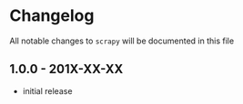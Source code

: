 # Changelog

All notable changes to `scrapy` will be documented in this file

## 1.0.0 - 201X-XX-XX

- initial release

